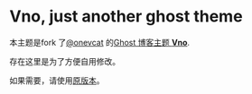 # Vno, just another ghost theme

本主题是fork 了[@onevcat](https://github.com/onevcat) 的[Ghost 博客主题 **Vno**](https://github.com/onevcat/vno).

存在这里是为了方便自用修改。

如果需要，请使用[原版本](https://github.com/onevcat/vno)。